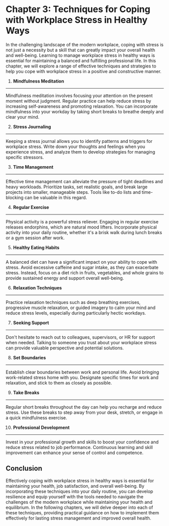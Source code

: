Chapter 3: Techniques for Coping with Workplace Stress in Healthy Ways
======================================================================

In the challenging landscape of the modern workplace, coping with stress is not just a necessity but a skill that can greatly impact your overall health and well-being. Learning to manage workplace stress in healthy ways is essential for maintaining a balanced and fulfilling professional life. In this chapter, we will explore a range of effective techniques and strategies to help you cope with workplace stress in a positive and constructive manner.

1. **Mindfulness Meditation**
-----------------------------

Mindfulness meditation involves focusing your attention on the present moment without judgment. Regular practice can help reduce stress by increasing self-awareness and promoting relaxation. You can incorporate mindfulness into your workday by taking short breaks to breathe deeply and clear your mind.

2. **Stress Journaling**
------------------------

Keeping a stress journal allows you to identify patterns and triggers for workplace stress. Write down your thoughts and feelings when you experience stress, and analyze them to develop strategies for managing specific stressors.

3. **Time Management**
----------------------

Effective time management can alleviate the pressure of tight deadlines and heavy workloads. Prioritize tasks, set realistic goals, and break large projects into smaller, manageable steps. Tools like to-do lists and time-blocking can be valuable in this regard.

4. **Regular Exercise**
-----------------------

Physical activity is a powerful stress reliever. Engaging in regular exercise releases endorphins, which are natural mood lifters. Incorporate physical activity into your daily routine, whether it's a brisk walk during lunch breaks or a gym session after work.

5. **Healthy Eating Habits**
----------------------------

A balanced diet can have a significant impact on your ability to cope with stress. Avoid excessive caffeine and sugar intake, as they can exacerbate stress. Instead, focus on a diet rich in fruits, vegetables, and whole grains to provide sustained energy and support overall well-being.

6. **Relaxation Techniques**
----------------------------

Practice relaxation techniques such as deep breathing exercises, progressive muscle relaxation, or guided imagery to calm your mind and reduce stress levels, especially during particularly hectic workdays.

7. **Seeking Support**
----------------------

Don't hesitate to reach out to colleagues, supervisors, or HR for support when needed. Talking to someone you trust about your workplace stress can provide valuable perspective and potential solutions.

8. **Set Boundaries**
---------------------

Establish clear boundaries between work and personal life. Avoid bringing work-related stress home with you. Designate specific times for work and relaxation, and stick to them as closely as possible.

9. **Take Breaks**
------------------

Regular short breaks throughout the day can help you recharge and reduce stress. Use these breaks to step away from your desk, stretch, or engage in a quick mindfulness exercise.

10. **Professional Development**
--------------------------------

Invest in your professional growth and skills to boost your confidence and reduce stress related to job performance. Continuous learning and skill improvement can enhance your sense of control and competence.

Conclusion
----------

Effectively coping with workplace stress in healthy ways is essential for maintaining your health, job satisfaction, and overall well-being. By incorporating these techniques into your daily routine, you can develop resilience and equip yourself with the tools needed to navigate the challenges of the modern workplace while maintaining your health and equilibrium. In the following chapters, we will delve deeper into each of these techniques, providing practical guidance on how to implement them effectively for lasting stress management and improved overall health.
